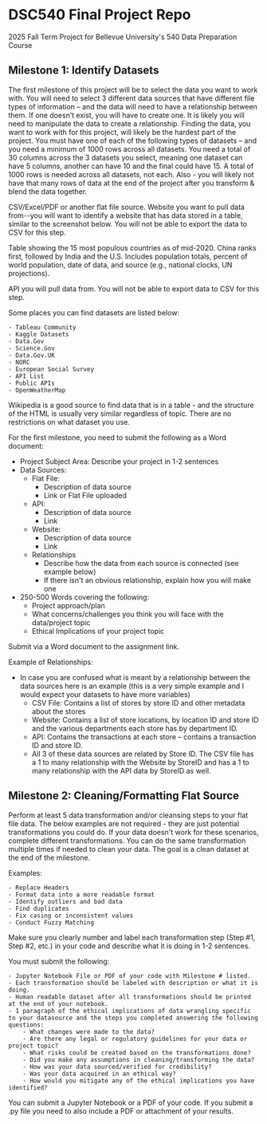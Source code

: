# DSC540 Final Project Repo
2025 Fall Term Project for Bellevue University's 540 Data Preparation Course
## Milestone 1: Identify Datasets
The first milestone of this project will be to select the data you want to work with. You will need to select 3 different data sources that have different file types of information – and the data will need to have a relationship between them. If one doesn’t exist, you will have to create one. It is likely you will need to manipulate the data to create a relationship. Finding the data, you want to work with for this project, will likely be the hardest part of the project. You must have one of each of the following types of datasets – and you need a minimum of 1000 rows across all datasets. You need a total of 30 columns across the 3 datasets you select, meaning one dataset can have 5 columns, another can have 10 and the final could have 15. A total of 1000 rows is needed across all datasets, not each. Also - you will likely not have that many rows of data at the end of the project after you transform & blend the data together.

CSV/Excel/PDF or another flat file source.
Website you want to pull data from--you will want to identify a website that has data stored in a table, similar to the screenshot below. You will not be able to export the data to CSV for this step.

Table showing the 15 most populous countries as of mid-2020. China ranks first, followed by India and the U.S. Includes population totals, percent of world population, date of data, and source (e.g., national clocks, UN projections).

API you will pull data from. You will not be able to export data to CSV for this step.

Some places you can find datasets are listed below:

    - Tableau Community
    - Kaggle Datasets
    - Data.Gov
    - Science.Gov
    - Data.Gov.UK
    - NORC
    - European Social Survey
    - API List
    - Public APIs
    - OpenWeatherMap

Wikipedia is a good source to find data that is in a table - and the structure of the HTML is usually very similar regardless of topic.
There are no restrictions on what dataset you use.

For the first milestone, you need to submit the following as a Word document:

- Project Subject Area: Describe your project in 1-2 sentences
- Data Sources:
    - Flat File:
        - Description of data source
        - Link or Flat File uploaded
    - API:
        - Description of data source
        - Link
    - Website:
        - Description of data source
        - Link
    - Relationships
        - Describe how the data from each source is connected (see example below)
        - If there isn't an obvious relationship, explain how you will make one
- 250-500 Words covering the following:
    - Project approach/plan
    - What concerns/challenges you think you will face with the data/project topic
    - Ethical Implications of your project topic

Submit via a Word document to the assignment link.

Example of Relationships:
- In case you are confused what is meant by a relationship between the data sources here is an example (this is a very simple example and I would expect your datasets to have more variables)
    - CSV File: Contains a list of stores by store ID and other metadata about the stores
    - Website: Contains a list of store locations, by location ID and store ID and the various departments each store has by department ID.
    - API: Contains the transactions at each store – contains a transaction ID and store ID.
    - All 3 of these data sources are related by Store ID. The CSV file has a 1 to many relationship with the Website by StoreID and has a 1 to many relationship with the API data by StoreID as well.

## Milestone 2: Cleaning/Formatting Flat Source
Perform at least 5 data transformation and/or cleansing steps to your flat file data. The below examples are not required - they are just potential transformations you could do. If your data doesn't work for these scenarios, complete different transformations. You can do the same transformation multiple times if needed to clean your data. The goal is a clean dataset at the end of the milestone.

Examples:

    - Replace Headers
    - Format data into a more readable format
    - Identify outliers and bad data
    - Find duplicates
    - Fix casing or inconsistent values
    - Conduct Fuzzy Matching


Make sure you clearly number and label each transformation step (Step #1, Step #2, etc.) in your code and describe what it is doing in 1-2 sentences.

You must submit the following:

    - Jupyter Notebook File or PDF of your code with Milestone # listed.
    - Each transformation should be labeled with description or what it is doing.
    - Human readable dataset after all transformations should be printed at the end of your notebook.
    - 1 paragraph of the ethical implications of data wrangling specific to your datasource and the steps you completed answering the following questions:
        - What changes were made to the data?
        - Are there any legal or regulatory guidelines for your data or project topic?
        - What risks could be created based on the transformations done?
        - Did you make any assumptions in cleaning/transforming the data?
        - How was your data sourced/verified for credibility?
        - Was your data acquired in an ethical way?
        - How would you mitigate any of the ethical implications you have identified?

You can submit a Jupyter Notebook or a PDF of your code. If you submit a .py file you need to also include a PDF or attachment of your results.